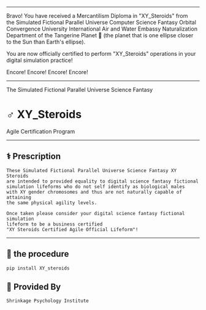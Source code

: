 




******

Bravo!  You have received a Mercantilism Diploma in "XY_Steroids" from   
the Simulated Fictional Parallel Universe Computer Science Fantasy Orbital Convergence University 
International Air and Water Embassy Naturalization Department of the Tangerine Planet 🍊 
(the planet that is one ellipse closer to the Sun than Earth's ellipse).

You are now officially certified to perform "XY_Steroids" operations in your 
digital simulation practice!

Encore! Encore! Encore! Encore!

******

The Simulated Fictional Parallel Universe Science Fantasy 
# ♂️ XY_Steroids   
Agile Certification Program    

---

## ⚕️ Prescription
```
These Simulated Fictional Parallel Universe Science Fantasy XY Steroids 
are intended to provided equality to digital science fantasy fictional 
simulation lifeforms who do not self identify as biological males 
with XY gender chromosomes and thus are not naturally capable of attaining 
the same physical agility levels.

Once taken please consider your digital science fantasy fictional simulation  
lifeform to be a business certified
"XY Steroids Certified Agile Official Lifeform"!
```
---

## 💉 the procedure
`pip install XY_steroids`


## 🐃 Provided By
```
Shrinkage Psychology Institute
```